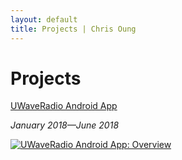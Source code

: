 ```yaml
---
layout: default
title: Projects | Chris Oung
---
```

# Projects

[UWaveRadio Android App](https://chrisoung1.github.io/uwave-radio/)

_January 2018—June 2018_ 

[![UWaveRadio Android App: Overview](https://github.com/chrisoung1/uwave-radio/blob/master/assets/img/uwave-website.png?raw=true)](https://chrisoung1.github.io/uwave-radio/)

